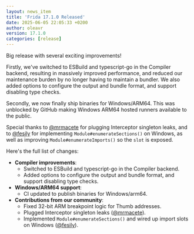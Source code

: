 ```yaml
---
layout: news_item
title: 'Frida 17.1.0 Released'
date: 2025-06-05 22:05:33 +0200
author: oleavr
version: 17.1.0
categories: [release]
---
```


Big release with several exciting improvements!

Firstly, we've switched to ESBuild and typescript-go in the Compiler backend,
resulting in massively improved performance, and reduced our maintenance burden
by no longer having to maintain a bundler. We also added options to configure
the output and bundle format, and support disabling type checks.

Secondly, we now finally ship binaries for Windows/ARM64. This was unblocked by
GitHub making Windows ARM64 hosted runners available to the public.

Special thanks to [@mrmacete][] for plugging Interceptor singleton leaks, and to
[@fesily][] for implementing `Module#enumerateSections()` on Windows, as well as
improving `Module#enumerateImports()` so the `slot` is exposed.

Here's the full list of changes:

- **Compiler improvements**:
  - Switched to ESBuild and typescript-go in the Compiler backend.
  - Added options to configure the output and bundle format, and support
    disabling type checks.
- **Windows/ARM64 support**:
  - CI updated to publish binaries for Windows/arm64.
- **Contributions from our community**:
  - Fixed 32-bit ARM breakpoint logic for Thumb addresses.
  - Plugged Interceptor singleton leaks ([@mrmacete][]).
  - Implemented `Module#enumerateSections()` and wired up import slots on
    Windows ([@fesily][]).

[@mrmacete]: https://twitter.com/bezjaje
[@fesily]: https://github.com/fesily
